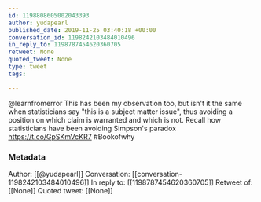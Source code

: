 ```yaml
---
id: 1198808605002043393
author: yudapearl
published_date: 2019-11-25 03:40:18 +00:00
conversation_id: 1198242103484010496
in_reply_to: 1198787454620360705
retweet: None
quoted_tweet: None
type: tweet
tags:

---
```


@learnfromerror This has been my observation too, but isn't it the same when statisticians say "this is a subject matter issue", thus avoiding a position on which claim is warranted and which is not. Recall how statisticians have been avoiding Simpson's paradox https://t.co/GpSKmVcKR7 #Bookofwhy

### Metadata

Author: [[@yudapearl]]
Conversation: [[conversation-1198242103484010496]]
In reply to: [[1198787454620360705]]
Retweet of: [[None]]
Quoted tweet: [[None]]
